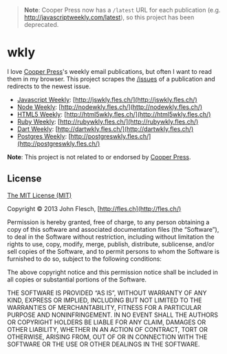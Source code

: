 > **Note**: Cooper Press now has a `/latest` URL for each publication (e.g. <http://javascriptweekly.com/latest>), so this project has been deprecated.

# wkly

I love [Cooper Press](https://cooperpress.com/)'s weekly email publications, but often I want to read them in my browser. This project scrapes the [/issues](http://javascriptweekly.com/issues) of a publication and redirects to the newest issue.

* [Javascript Weekly](http://javascriptweekly.com/): [http://jswkly.fles.ch/](http://jswkly.fles.ch/)
* [Node Weekly](http://nodeweekly.com/): [http://nodewkly.fles.ch/](http://nodewkly.fles.ch/)
* [HTML5 Weekly](http://html5weekly.com/): [http://html5wkly.fles.ch/](http://html5wkly.fles.ch/)
* [Ruby Weekly](http://rubyweekly.com/): [http://rubywkly.fles.ch/](http://rubywkly.fles.ch/)
* [Dart Weekly](http://dartweekly.com/): [http://dartwkly.fles.ch/](http://dartwkly.fles.ch/)
* [Postgres Weekly](http://postgresweekly.com/): [http://postgreswkly.fles.ch/](http://postgreswkly.fles.ch/)

**Note**: This project is not related to or endorsed by [Cooper Press](https://cooperpress.com/).


## License

[The MIT License (MIT)](http://flesch.mit-license.org/)

Copyright © 2013 John Flesch, [http://fles.ch](http://fles.ch/)

Permission is hereby granted, free of charge, to any person obtaining a copy of this software and associated documentation files (the “Software”), to deal in the Software without restriction, including without limitation the rights to use, copy, modify, merge, publish, distribute, sublicense, and/or sell copies of the Software, and to permit persons to whom the Software is furnished to do so, subject to the following conditions:

The above copyright notice and this permission notice shall be included in all copies or substantial portions of the Software.

THE SOFTWARE IS PROVIDED “AS IS”, WITHOUT WARRANTY OF ANY KIND, EXPRESS OR IMPLIED, INCLUDING BUT NOT LIMITED TO THE WARRANTIES OF MERCHANTABILITY, FITNESS FOR A PARTICULAR PURPOSE AND NONINFRINGEMENT. IN NO EVENT SHALL THE AUTHORS OR COPYRIGHT HOLDERS BE LIABLE FOR ANY CLAIM, DAMAGES OR OTHER LIABILITY, WHETHER IN AN ACTION OF CONTRACT, TORT OR OTHERWISE, ARISING FROM, OUT OF OR IN CONNECTION WITH THE SOFTWARE OR THE USE OR OTHER DEALINGS IN THE SOFTWARE.
